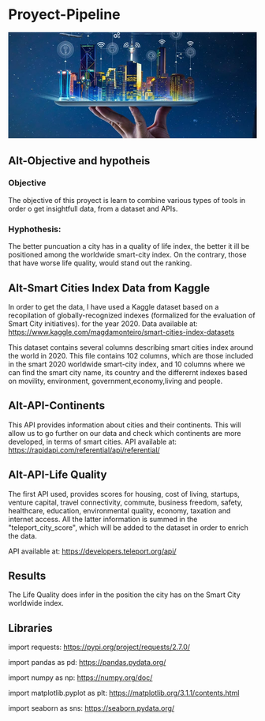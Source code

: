 # Proyect-Pipeline


![foto](https://github.com/bvispo/Proyecto-Pipeline/blob/main/images/smartcity.jpg)

## Alt-Objective and hypotheis

### Objective
The objective of this proyect is learn to combine various types of tools in order o get insightfull data, from a dataset and APIs.

### Hyphothesis:
The better puncuation a city has in a quality of life index, the better it ill be positioned among the worldwide smart-city index. On the contrary, those that have worse life quality, would stand out the ranking.

## Alt-Smart Cities Index Data from Kaggle

In order to get the data, I have used a Kaggle dataset based on a recopilation of globally-recognized indexes (formalized for the evaluation of Smart City initiatives). for the year 2020.
Data available at: https://www.kaggle.com/magdamonteiro/smart-cities-index-datasets

This dataset contains several columns describing smart cities index around the world in 2020. This file contains 102 columns, which are those included in the smart 2020 worldwide smart-city index, and 10 columns where we can find the smart city name, its country and the differernt indexes based on movility, environment, government,economy,living and people.

## Alt-API-Continents
This API provides information about cities and their continents. This will allow us to go further on our data and check which continents are more developed, in terms of smart cities.
API available at: https://rapidapi.com/referential/api/referential/ 


## Alt-API-Life Quality
The first API used, provides scores for housing, cost of living, startups, venture capital, travel connectivity, commute, business freedom, safety, healthcare, education, environmental quality, economy, taxation and internet access. All the latter information is summed in the "teleport_city_score", which will be added to the dataset in order to enrich the data.

API available at: https://developers.teleport.org/api/



## Results

The Life Quality does infer in the position the city has on the Smart City worldwide index.


## Libraries

import requests: https://pypi.org/project/requests/2.7.0/

import pandas as pd: https://pandas.pydata.org/

import numpy as np: https://numpy.org/doc/

import matplotlib.pyplot as plt: https://matplotlib.org/3.1.1/contents.html

import seaborn as sns: https://seaborn.pydata.org/